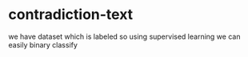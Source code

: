 # contradiction-text
we have dataset which is labeled so using supervised learning we can easily binary classify
